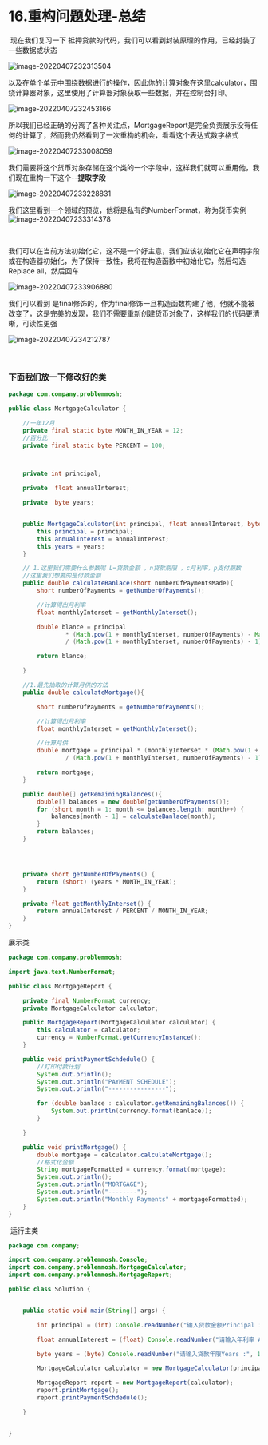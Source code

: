 # 16.重构问题处理-总结

​		现在我们复习一下 抵押贷款的代码，我们可以看到封装原理的作用，已经封装了一些数据或状态

![image-20220407232313504](../../../../../.vuepress/public/images/image-20220407232313504.png)



​	以及在单个单元中围绕数据进行的操作，因此你的计算对象在这里calculator，围绕计算器对象，这里使用了计算器对象获取一些数据，并在控制台打印。

![image-20220407232453166](../../../../../.vuepress/public/images/image-20220407232453166.png)



​	所以我们已经正确的分离了各种关注点，MortgageReport是完全负责展示没有任何的计算了，然而我仍然看到了一次重构的机会，看看这个表达式数字格式

![image-20220407233008059](../../../../../.vuepress/public/images/image-20220407233008059.png)



​	我们需要将这个货币对象存储在这个类的一个字段中，这样我们就可以重用他，我们现在重构一下这个--**提取字段**

![image-20220407233228831](../../../../../.vuepress/public/images/image-20220407233228831.png)



​	我们这里看到一个领域的预览，他将是私有的NumberFormat，称为货币实例![image-20220407233314378](../../../../../.vuepress/public/images/image-20220407233314378.png)

​	

​	我们可以在当前方法初始化它，这不是一个好主意，我们应该初始化它在声明字段或在构造器初始化，为了保持一致性，我将在构造函数中初始化它，然后勾选Replace all，然后回车

![image-20220407233906880](../../../../../.vuepress/public/images/image-20220407233906880.png)



我们可以看到 是final修饰的，作为final修饰一旦构造函数构建了他，他就不能被改变了，这是完美的发现，我们不需要重新创建货币对象了，这样我们的代码更清晰，可读性更强

![image-20220407234212787](../../../../../.vuepress/public/images/image-20220407234212787.png)

​	

### 下面我们放一下修改好的类

```java
package com.company.problemmosh;

public class MortgageCalculator {

    //一年12月
    private final static byte MONTH_IN_YEAR = 12;
    //百分比
    private final static byte PERCENT = 100;



    private int principal;

    private  float annualInterest;

    private  byte years;


    public MortgageCalculator(int principal, float annualInterest, byte years) {
        this.principal = principal;
        this.annualInterest = annualInterest;
        this.years = years;
    }

    // 1.这里我们需要什么参数呢 L=贷款金额 ，n贷款期限 ，c月利率，p支付期数
    //这里我们想要的是付款金额
    public double calculateBanlace(short numberOfPaymentsMade){
        short numberOfPayments = getNumberOfPayments();

        //计算得出月利率
        float monthlyInterset = getMonthlyInterset();

        double blance = principal
                * (Math.pow(1 + monthlyInterset, numberOfPayments) - Math.pow(1 + monthlyInterset, numberOfPaymentsMade))
                / (Math.pow(1 + monthlyInterset, numberOfPayments) - 1);

        return blance;

    }

    //1.最先抽取的计算月供的方法
    public double calculateMortgage(){

        short numberOfPayments = getNumberOfPayments();

        //计算得出月利率
        float monthlyInterset = getMonthlyInterset();

        //计算月供
        double mortgage = principal * (monthlyInterset * (Math.pow(1 + monthlyInterset, numberOfPayments)))
                / (Math.pow(1 + monthlyInterset, numberOfPayments) - 1);

        return mortgage;
    }

    public double[] getRemainingBalances(){
        double[] balances = new double[getNumberOfPayments()];
        for (short month = 1; month <= balances.length; month++) {
            balances[month - 1] = calculateBanlace(month);
        }
        return balances;
    }




    private short getNumberOfPayments() {
        return (short) (years * MONTH_IN_YEAR);
    }

    private float getMonthlyInterset() {
        return annualInterest / PERCENT / MONTH_IN_YEAR;
    }
}

```



  展示类

```java
package com.company.problemmosh;

import java.text.NumberFormat;

public class MortgageReport {

    private final NumberFormat currency;
    private MortgageCalculator calculator;

    public MortgageReport(MortgageCalculator calculator) {
        this.calculator = calculator;
        currency = NumberFormat.getCurrencyInstance();
    }

    public void printPaymentSchdedule() {
        //打印付款计划
        System.out.println();
        System.out.println("PAYMENT SCHEDULE");
        System.out.println("----------------");

        for (double banlace : calculator.getRemainingBalances()) {
            System.out.println(currency.format(banlace));
        }

    }

    public void printMortgage() {
        double mortgage = calculator.calculateMortgage();
        //格式化金额
        String mortgageFormatted = currency.format(mortgage);
        System.out.println();
        System.out.println("MORTGAGE");
        System.out.println("--------");
        System.out.println("Monthly Payments" + mortgageFormatted);
    }
}

```



​	运行主类

```java
package com.company;

import com.company.problemmosh.Console;
import com.company.problemmosh.MortgageCalculator;
import com.company.problemmosh.MortgageReport;

public class Solution {


    public static void main(String[] args) {

        int principal = (int) Console.readNumber("输入贷款金额Principal :", 1000, 1_000_000);

        float annualInterest = (float) Console.readNumber("请输入年利率 Annual Interest Rate :", 1, 30);

        byte years = (byte) Console.readNumber("请输入贷款年限Years :", 1, 30);

        MortgageCalculator calculator = new MortgageCalculator(principal,annualInterest,years);

        MortgageReport report = new MortgageReport(calculator);
        report.printMortgage();
        report.printPaymentSchdedule();

    }


}

```





​	



​	




























































